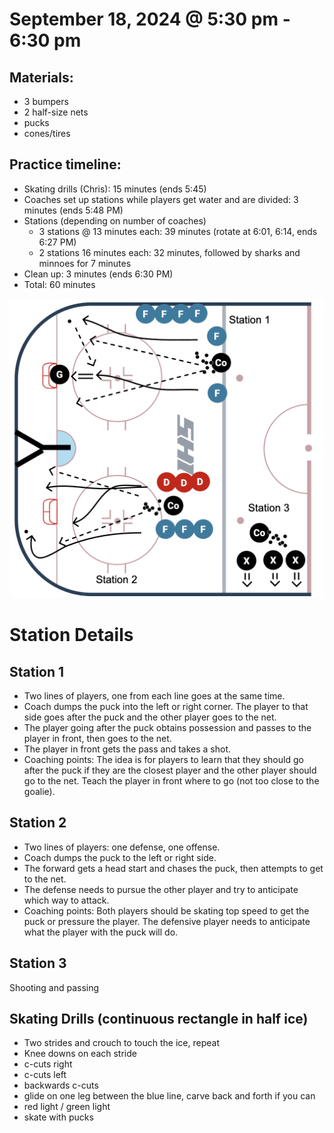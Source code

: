 
# September 18, 2024 @ 5:30 pm - 6:30 pm

## Materials:
- 3 bumpers
- 2 half-size nets 
- pucks
- cones/tires

## Practice timeline:
- Skating drills (Chris): 15 minutes (ends 5:45)
- Coaches set up stations while players get water and are divided: 3 minutes (ends 5:48 PM)
- Stations (depending on number of coaches)
  - 3 stations @ 13 minutes each: 39 minutes (rotate at 6:01, 6:14, ends 6:27 PM)
  - 2 stations 16 minutes each: 32 minutes, followed by sharks and minnoes for 7 minutes
- Clean up: 3 minutes (ends 6:30 PM)
- Total: 60 minutes


<img src="https://github.com/salter14/hockey/blob/main/drill_diagrams/Practice_layout_20240918.png" alt="alt" width="600px">


# Station Details

## Station 1
- Two lines of players, one from each line goes at the same time.
- Coach dumps the puck into the left or right corner. The player to that side goes after the puck and the other player goes to the net.
- The player going after the puck obtains possession and passes to the player in front, then goes to the net.
- The player in front gets the pass and takes a shot.
- Coaching points: The idea is for players to learn that they should go after the puck if they are the closest player and the other player should go to the net. Teach the player in front where to go (not too close to the goalie).


## Station 2
- Two lines of players: one defense, one offense.
- Coach dumps the puck to the left or right side.
- The forward gets a head start and chases the puck, then attempts to get to the net.
- The defense needs to pursue the other player and try to anticipate which way to attack.
- Coaching points: Both players should be skating top speed to get the puck or pressure the player. The defensive player needs to anticipate what the player with the puck will do.


## Station 3
Shooting and passing


## Skating Drills (continuous rectangle in half ice)
- Two strides and crouch to touch the ice, repeat 
- Knee downs on each stride
- c-cuts right
- c-cuts left
- backwards c-cuts
- glide on one leg between the blue line, carve back and forth if you can
- red light / green light
- skate with pucks



